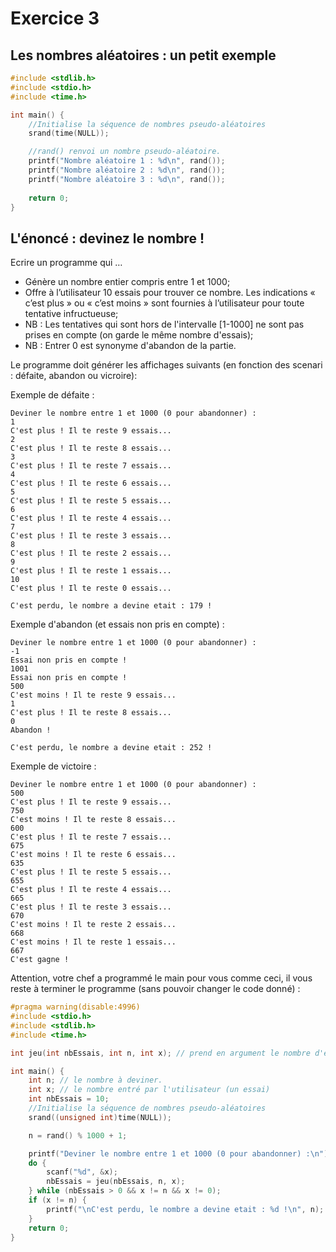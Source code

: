 # Exercice 3

## Les nombres aléatoires : un petit exemple

```C runnable
#include <stdlib.h>
#include <stdio.h>
#include <time.h>

int main() {
	//Initialise la séquence de nombres pseudo-aléatoires
	srand(time(NULL));

	//rand() renvoi un nombre pseudo-aléatoire.
	printf("Nombre aléatoire 1 : %d\n", rand());
	printf("Nombre aléatoire 2 : %d\n", rand());
	printf("Nombre aléatoire 3 : %d\n", rand());
	
	return 0;
}
```


## L'énoncé : devinez le nombre ! 

Ecrire un programme qui …
- Génère un nombre entier compris entre 1 et 1000;
- Offre à l’utilisateur 10 essais pour trouver ce nombre.  Les indications « c’est plus » ou « c’est moins » sont fournies à l’utilisateur pour toute tentative infructueuse;
- NB : Les tentatives qui sont hors de l'intervalle [1-1000] ne sont pas prises en compte (on garde le même nombre d'essais);
- NB : Entrer 0 est synonyme d'abandon de la partie.

Le programme doit générer les affichages suivants (en fonction des scenari : défaite, abandon ou vicroire):

Exemple de défaite :
```
Deviner le nombre entre 1 et 1000 (0 pour abandonner) :
1
C'est plus ! Il te reste 9 essais...
2
C'est plus ! Il te reste 8 essais...
3
C'est plus ! Il te reste 7 essais...
4
C'est plus ! Il te reste 6 essais...
5
C'est plus ! Il te reste 5 essais...
6
C'est plus ! Il te reste 4 essais...
7
C'est plus ! Il te reste 3 essais...
8
C'est plus ! Il te reste 2 essais...
9
C'est plus ! Il te reste 1 essais...
10
C'est plus ! Il te reste 0 essais...

C'est perdu, le nombre a devine etait : 179 !
```

Exemple d'abandon (et essais non pris en compte) :
```
Deviner le nombre entre 1 et 1000 (0 pour abandonner) :
-1
Essai non pris en compte !
1001
Essai non pris en compte !
500
C'est moins ! Il te reste 9 essais...
1
C'est plus ! Il te reste 8 essais...
0
Abandon !

C'est perdu, le nombre a devine etait : 252 !
```

Exemple de victoire :
```
Deviner le nombre entre 1 et 1000 (0 pour abandonner) :
500
C'est plus ! Il te reste 9 essais...
750
C'est moins ! Il te reste 8 essais...
600
C'est plus ! Il te reste 7 essais...
675
C'est moins ! Il te reste 6 essais...
635
C'est plus ! Il te reste 5 essais...
655
C'est plus ! Il te reste 4 essais...
665
C'est plus ! Il te reste 3 essais...
670
C'est moins ! Il te reste 2 essais...
668
C'est moins ! Il te reste 1 essais...
667
C'est gagne !
```

Attention, votre chef a programmé le main pour vous comme ceci, il vous reste à terminer le programme (sans pouvoir changer le code donné) : 

```C
#pragma warning(disable:4996)
#include <stdio.h>
#include <stdlib.h>
#include <time.h>

int jeu(int nbEssais, int n, int x); // prend en argument le nombre d'essais restants (nbEssais), le nombre à deviner (n) et le nombre entré par l'utilisateur (x) et retourne le nombre d'essais restants actualisés.

int main() {
    int n; // le nombre à deviner.
    int x; // le nombre entré par l'utilisateur (un essai)
    int nbEssais = 10;
    //Initialise la séquence de nombres pseudo-aléatoires
    srand((unsigned int)time(NULL));

    n = rand() % 1000 + 1;

    printf("Deviner le nombre entre 1 et 1000 (0 pour abandonner) :\n");
    do {
        scanf("%d", &x);
        nbEssais = jeu(nbEssais, n, x);
    } while (nbEssais > 0 && x != n && x != 0);
    if (x != n) {
        printf("\nC'est perdu, le nombre a devine etait : %d !\n", n);
    }
    return 0;
}
```